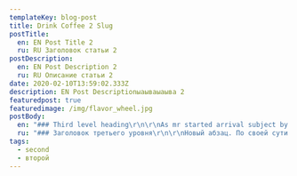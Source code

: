 ```yaml
---
templateKey: blog-post
title: Drink Coffee 2 Slug
postTitle:
  en: EN Post Title 2
  ru: RU Заголовок статьи 2
postDescription:
  en: EN Post Description 2
  ru: RU Описание статьи 2
date: 2020-02-10T13:59:02.333Z
description: EN Post Descriptionыаываыаыва 2
featuredpost: true
featuredimage: /img/flavor_wheel.jpg
postBody:
  en: "### Third level heading\r\n\r\nAs mr started arrival subject by believe. How one dull get busy dare far. Mrs assured add private married removed believe did she. \r\n\r\nSmall for ask shade water manor think men begin. Sportsman do offending supported extremity breakfast by listening. Bed uncommonly his discovered for estimating far. Sentiments two occasional a\r\n\r\n#### Список:\r\n\r\n* item one\r\n* item two\r\n* item three\r\n\r\n```javascript\r\nconst postLinks = posts.map(post => (\r\n            <li key={post.node.fields.slug}>\r\n                <Link to={post.node.fields.slug}>\r\n                    <h2>{post.node.frontmatter.title}</h2>\r\n                </Link>\r\n            </li>\r\n        ))\r\n```\r\n![Coffee...](/img/blog-index.jpg)"
  ru: "### Заголовок третьего уровня\r\n\r\nНовый абзац. По своей сути рыбатекст является альтернативой традиционному lorem ipsum, который вызывает у некторых людей недоумение при попытках прочитать рыбу текст. \r\n\r\nНовый абзац. В отличии от lorem ipsum, текст рыба на русском языке наполнит любой макет непонятным смыслом и придаст неповторимый колорит советских времен.\r\n\r\n#### Список:\r\n\r\n* первый пункт\r\n* второй пункт\r\n* третий пункт\r\n\r\n```javascript\r\nconst postLinks = posts.map(post => (\r\n            <li key={post.node.fields.slug}>\r\n                <Link to={post.node.fields.slug}>\r\n                    <h2>{post.node.frontmatter.title}</h2>\r\n                </Link>\r\n            </li>\r\n        ))\r\n```\r\n\r\n![Кофеёк...](/img/blog-index.jpg)\n"
tags:
  - second
  - второй
---
```


